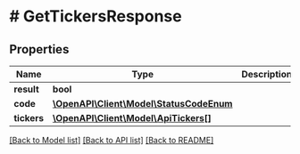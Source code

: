 # # GetTickersResponse

## Properties

Name | Type | Description | Notes
------------ | ------------- | ------------- | -------------
**result** | **bool** |  | [optional]
**code** | [**\OpenAPI\Client\Model\StatusCodeEnum**](StatusCodeEnum.md) |  | [optional]
**tickers** | [**\OpenAPI\Client\Model\ApiTickers[]**](ApiTickers.md) |  | [optional]

[[Back to Model list]](../../README.md#models) [[Back to API list]](../../README.md#endpoints) [[Back to README]](../../README.md)
